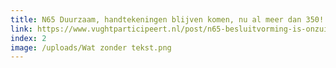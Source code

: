 ```yaml
---
title: N65 Duurzaam, handtekeningen blijven komen, nu al meer dan 350!!
link: https://www.vughtparticipeert.nl/post/n65-besluitvorming-is-onzuiver-onvolledig-en-onverstandig/ab6d8024bdf8c7a0398f31fdc021363d#main
index: 2
image: /uploads/Wat zonder tekst.png
---
```

